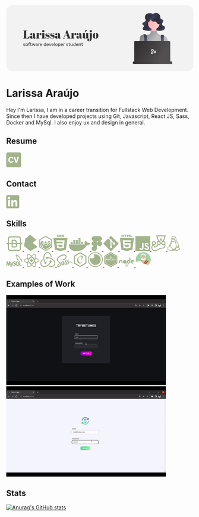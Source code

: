 <p align="center">
  <img src="images/BannerGithub.png" />
</p>

# Larissa Araújo

Hey I'm Larissa, I am in a career transition for Fullstack Web Development. Since then I have developed projects using Git, Javascript, React JS, Sass, Docker and MySql. I also enjoy ux and design in general.

## Resume
<p align="left">
  <a href="docs/LarissaAraujoSoftwareDevelopment.pdf" download>
    <img src="images/CV.png" alt="Larissa Araújo Resume">
  </a>
</p>

## Contact
<p align="left">
<a href="https://linkedin.com/in/larissa-julia-araújo" target="blank"><img align="center" src="images/Linkedin.png" alt="larissa-julia-araújo"/></a>
</p>

## Skills
<p align="left">
  <a href="https://getbootstrap.com" target="_blank" rel="noreferrer">
    <img src="images/Bootstrap.png" alt="bootstrap">
  </a>  
  <a href="https://bulma.io/" target="_blank" rel="noreferrer">
    <img src="images/Bulma.png" alt="bulma">
  </a>  
  <a href="https://www.chartjs.org" target="_blank" rel="noreferrer">
    <img src="images/ChartJs.png" alt="chartjs">
  </a>  
  <a href="https://www.w3schools.com/css/" target="_blank" rel="noreferrer">
    <img src="images/CSS.png" alt="css3">
  </a>  
  <a href="https://www.docker.com/" target="_blank" rel="noreferrer">
    <img src="images/Docker.png" alt="docker">
  </a>  
  <a href="https://www.figma.com/" target="_blank" rel="noreferrer">
    <img src="images/Figma.png" alt="figma">
  </a>  
  <a href="https://git-scm.com/" target="_blank" rel="noreferrer">
    <img src="images/Git.png" alt="git">
  </a>  
  <a href="https://www.w3.org/html/" target="_blank" rel="noreferrer">
    <img src="images/HTML.png" alt="html5">
  </a>  
  <a href="https://developer.mozilla.org/en-US/docs/Web/JavaScript" target="_blank" rel="noreferrer">
    <img src="images/JS.png" alt="javascript">
  </a>  
  <a href="https://jestjs.io" target="_blank" rel="noreferrer">
    <img src="images/Jest.png" alt="jest">
  </a>  
  <a href="https://www.linux.org/" target="_blank" rel="noreferrer">
    <img src="images/Linux.png" alt="linux">
  </a>  
  <a href="https://www.mysql.com/" target="_blank" rel="noreferrer">
    <img src="images/MySql.png" alt="mysql">
  </a>  
  <a href="https://reactjs.org/" target="_blank" rel="noreferrer">
    <img src="images/ReactJs.png" alt="react">
  </a>  
  <a href="https://redux.js.org" target="_blank" rel="noreferrer">
    <img src="images/Redux.png" alt="redux">
  </a>  
  <a href="https://sass-lang.com" target="_blank" rel="noreferrer">
    <img src="images/Sass.png" alt="sass">
  </a>
  <a href="https://www.chaijs.com/" target="_blank" rel="noreferrer">
    <img src="images/Chai.png" alt="chai">
  </a>
  <a href="https://insomnia.rest/" target="_blank" rel="noreferrer">
    <img src="images/Insomnia.png" alt="insomnia">
  </a>
  <a href="https://mochajs.org/" target="_blank" rel="noreferrer">
    <img src="images/Mocha.png" alt="mocha">
  </a>
  <a href="https://nodejs.org/" target="_blank" rel="noreferrer">
    <img src="images/Node.png" alt="node">
  </a>
  <a href="https://sinonjs.org/" target="_blank" rel="noreferrer">
    <img src="images/Sinon.png" alt="sinon">
  </a>
</p>

## Examples of Work
<p align="left">
  <a href="https://github.com/larissajuliavsa/trybetunes" target="_blank" rel="noreferrer">
    <img src="images/trybetunes-preview.gif" alt="Trybetunes Project" width="430">
  </a>

  <a href="https://github.com/larissajuliavsa/trybewallet" target="_blank" rel="noreferrer">
    <img src="images/trybewallet-preview.gif" alt="Trybewallet Project" width="430">
  </a>
</p>

## Stats
[![Anurag's GitHub stats](https://github-readme-stats.vercel.app/api?username=larissajuliavsa&theme=dracula)](https://github.com/anuraghazra/github-readme-stats)
